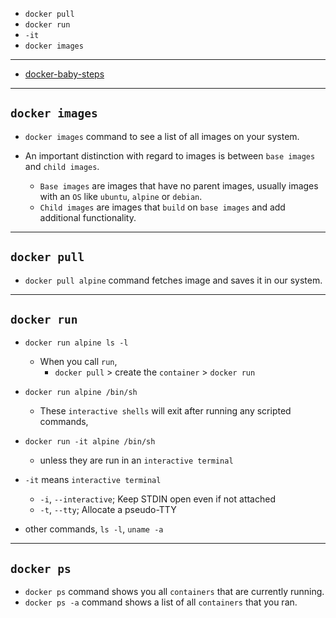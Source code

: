 
* `docker pull`
* `docker run`
* `-it`
* `docker images`

----
* [docker-baby-steps](https://github.com/docker/labs/blob/master/beginner/chapters/webapps.md)

----

## `docker images`

* `docker images` command to see a list of all images on your system.

* An important distinction with regard to images is between `base images` and `child images`.
    * `Base images` are images that have no parent images, usually images with an `OS` like `ubuntu`, `alpine` or `debian`.
    * `Child images` are images that `build` on `base images` and add additional functionality.

----

## `docker pull`

* `docker pull alpine` command fetches image and saves it in our system.

----

## `docker run`

* `docker run alpine ls -l`
    * When you call `run`,
        * `docker pull` > create the `container` > `docker run`

* `docker run alpine /bin/sh`
    * These `interactive shells` will exit after running any scripted commands,
* `docker run -it alpine /bin/sh`
    * unless they are run in an `interactive terminal`

* `-it` means `interactive terminal`
    * `-i`, `--interactive`; Keep STDIN open even if not attached
    * `-t`, `--tty`; Allocate a pseudo-TTY

* other commands, `ls -l`, `uname -a`

----

## `docker ps`

* `docker ps` command shows you all `containers` that are currently running.
* `docker ps -a` command shows a list of all `containers` that you ran.